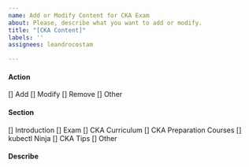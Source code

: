 ```yaml
---
name: Add or Modify Content for CKA Exam
about: Please, describe what you want to add or modify.
title: "[CKA Content]"
labels: ''
assignees: leandrocostam

---
```


#### Action
[] Add
[] Modify
[] Remove
[] Other

#### Section
[] Introduction
[] Exam
[] CKA Curriculum
[] CKA Preparation Courses
[] kubectl Ninja
[] CKA Tips
[] Other

#### Describe
